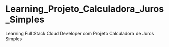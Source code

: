# Learning_Projeto_Calculadora_Juros_Simples
Learning Full Stack Cloud Developer com Projeto Calculadora de Juros Simples
